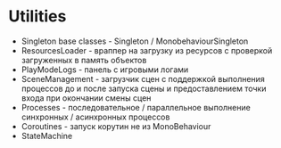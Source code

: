 # Utilities

* Singleton base classes - Singleton<T> / MonobehaviourSingleton<T>
* ResourcesLoader - враппер на загрузку из ресурсов с проверкой загруженных в память объектов
* PlayModeLogs - панель с игровыми логами
* SceneManagement - загрузчик сцен с поддержкой выполнения процессов до и после запуска сцены и предоставлением точки входа при окончании смены сцен
* Processes - последовательное / параллельное выполнение синхронных / асинхронных процессов
* Coroutines - запуск корутин не из MonoBehaviour
* StateMachine
